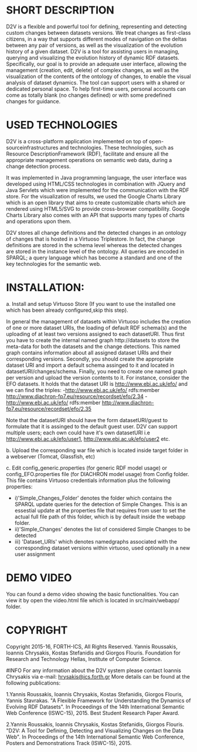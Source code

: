 
# SHORT DESCRIPTION

D2V is a flexible and powerful tool for defining, representing and detecting custom changes between datasets versions. We treat changes as first-class citizens, in a way that supports different modes of navigation on the deltas between any pair of versions, as well as the visualization of the evolution history of a given dataset.
D2V is a tool for assisting users in managing, querying and visualizing the evolution history of dynamic RDF datasets. Specifically, our goal is to provide an adequate user interface, allowing the management (creation, edit, delete) of complex changes, as well as the visualization of the contents of the ontology of changes, to enable the visual analysis of dataset dynamics. The tool can support users with a shared or dedicated personal space. To help first-time users, personal accounts can come as totally blank (no changes defined) or with some predefined changes for guidance. 

# USED TECHNOLOGIES
D2V is a cross-platform application implemented on top of open-sourceinfrastructures and technologies. These technologies, such as Resource DescriptionFramework (RDF), facilitate and ensure all the appropriate management operations on semantic web data, during a change detection process.

It was implemented in Java programming language, the user interface was developed using
HTML/CSS technologies in combination with JQuery and Java Servlets which were implemented for the communication with the RDF store. For the visualization of results, we used the Google Charts Library which is an open library that aims to create customizable charts which are rendered using HTML5/SVG to provide cross-browser compatibility. Google Charts Library also comes with an API that supports many types of charts and operations upon them.

D2V stores all change definitions and the detected changes in an ontology of changes that is hosted in a Virtuoso Triplestore. In fact, the change definitions are stored in the schema level whereas the detected changes are stored in the instance level of the ontology. All queries are encoded in SPARQL; a query language which has become a standard and one of the key technologies for the semantic web.


# INSTALLATION:

a. Install and setup Virtuoso Store (If you want to use the installed one which has been already configured,skip this step).

In general the management of datasets within Virtuoso includes the creation of one or more dataset URIs, the loading of default RDF schema(s) and the uploading  of at least two versions assigned to each datasetURI. Thus first you have to create the internal named graph http://datasets to store the meta-data for both the datasets and the change detections. This named graph contains information about all assigned dataset URIs and their corresponding versions. Secondly, you should create the appropriate dataset URI and import a default schema assinged to it and located in datasetURI/changes/schema. Finally, you need to create one named graph per version and upload the version contents to it.
For instance, consider the EFO datasets. It holds that the dataset URI is http://www.ebi.ac.uk/efo/ and we can find the triples:
-http://www.ebi.ac.uk/efo/ rdfs:member http://www.diachron-fp7.eu/resource/recordset/efo/2.34     -http://www.ebi.ac.uk/efo/ rdfs:member http://www.diachron-fp7.eu/resource/recordset/efo/2.35 

Note that the datasetURI should have the form datasetURI/guest to formulate that it is assinged to the default guest user. D2V can support multiple users; each own could have it's own datasetURI i.e http://www.ebi.ac.uk/efo/user1, http://www.ebi.ac.uk/efo/user2 etc.

b. Upload the corresponding war file which is located inside target folder in a webserver (Tomcat, Glassfish, etc)

c. Edit config_generic.properties (for generic RDF model usage) or config_EFO.properties file (for DIACHRON model usage) from Config folder. This file contains Virtuoso credentials information plus the following properties:
- i)'Simple_Changes_Folder' denotes the folder which contains the SPARQL update queries for the detection of Simple Changes. This is an essestial update at the properties file that requires from user to set the actual full file path of this folder, which is by default inside the webapp folder.
- ii)'Simple_Changes' denotes the list of considered Simple Changes to be detected
- iii) 'Dataset_URIs' which denotes namedgraphs associated with the corresponding dataset versions within virtuoso, used optionally in a new user assignment

# DEMO VIDEO

You can found a demo video showing the basic functionalities. You can view it by open the video.html file which is located in src/main/webapp/ folder.

# COPYRIGHT
Copyright 2015-16, FORTH-ICS, All Rights Reserved.
Yannis Roussakis, Ioannis Chrysakis, Kostas Stefanidis and Giorgos Flouris.
Foundation for Research and Technology Hellas, Institute of Computer Science.

#INFO
For any information about the D2V system please contact Ioannis Chrysakis via e-mail: hrysakis@ics.forth.gr
More details can be found at the following publications: 

1.Yannis Roussakis, Ioannis Chrysakis, Kostas Stefanidis, Giorgos Flouris, Yannis Stavrakas. "A Flexible Framework for Understanding the Dynamics of Evolving RDF Datasets". In Proceedings of the 14th International Semantic Web Conference (ISWC-15), 2015. Best Student Research Paper Award.  

2.Yannis Roussakis, Ioannis Chrysakis, Kostas Stefanidis, Giorgos Flouris. "D2V: A Tool for Defining, Detecting and Visualizing Changes on the Data Web". In Proceedings of the 14th International Semantic Web Conference, Posters and Demonstrations Track (ISWC-15), 2015. 
